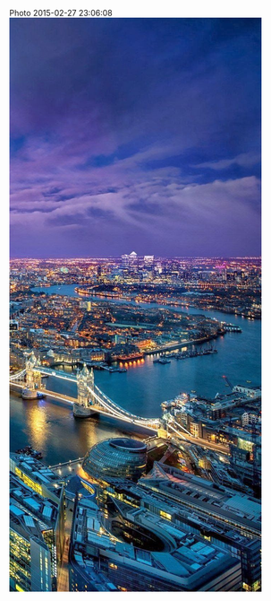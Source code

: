 <!--
title: Photo 2015-02-27 23:06:08
date: Fri Feb 27 2015 23:06:08 GMT+0000 (Greenwich Mean Time)
tags: 
-->
Photo 2015-02-27 23:06:08
![](112260256752-0.jpg)
